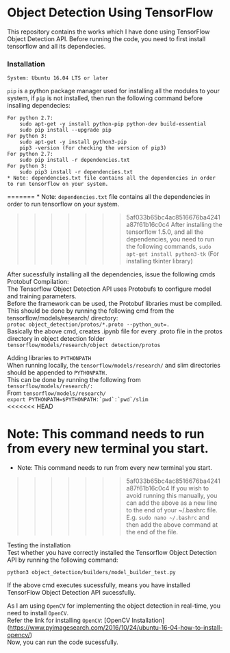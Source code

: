 # Object Detection Using TensorFlow  

This repository contains the works which I have done using TensorFlow Object Detection API. Before running the code, you need to first install tensorflow and all its dependecies.  

### Installation ###

```System: Ubuntu 16.04 LTS or later```  

``pip`` is a python package manager used for installing all the modules to your system, if ``pip`` is not installed, then run the following command before insalling dependecies:  

```
For python 2.7:
	sudo apt-get -y install python-pip python-dev build-essential  
	sudo pip install --upgrade pip  
For python 3:  
	sudo apt-get -y install python3-pip  
	pip3 -version (For checking the version of pip3)  
For python 2.7:  
	sudo pip install -r dependencies.txt  
For python 3:  
	sudo pip3 install -r dependencies.txt  
* Note: dependencies.txt file contains all the dependencies in order to run tensorflow on your system.  
```
=======
	* Note: ``dependencies.txt`` file contains all the dependencies in order to run tensorflow on your system.  
>>>>>>> 5af033b65bc4ac8516676ba4241a87f61b16c0c4
After installing the tensorflow 1.5.0, and all the dependencies, you need to run the following commands,
	``sudo apt-get install python3-tk`` (For installing tkinter library)  

After sucessfully installing all the dependencies, issue the following cmds  
Protobuf Compilation:  
The Tensorflow Object Detection API uses Protobufs to configure model and training parameters.  
Before the framework can be used, the Protobuf libraries must be compiled.  
This should be done by running the following cmd from the tensorflow/models/research/ directory:  
``protoc object_detection/protos/*.proto --python_out=.``  
Basically the above cmd, creates .ipynb file for every .proto file in the protos directory in object detection folder  
``tensorflow/models/research/object detection/protos`` 

Adding libraries to ``PYTHONPATH``  
When running locally, the ``tensorflow/models/research/`` and slim directories should be appended to ``PYTHONPATH.``  
This can be done by running the following from ``tensorflow/models/research/:``  
From ``tensorflow/models/research/``  
``export PYTHONPATH=$PYTHONPATH:`pwd`:`pwd`/slim``  
<<<<<<< HEAD

Note: This command needs to run from every new terminal you start.  
=======
* Note: This command needs to run from every new terminal you start.  
>>>>>>> 5af033b65bc4ac8516676ba4241a87f61b16c0c4
If you wish to avoid running this manually, you can add the above as a new line to the end of your ~/.bashrc file.  
E.g. ``sudo nano ~/.bashrc`` and then add the above command at the end of the file.  

Testing the installation  
Test whether you have correctly installed the Tensorflow Object Detection API by running the following command:  

``python3 object_detection/builders/model_builder_test.py``

If the above cmd executes sucessfully, means you have installed TensorFlow Object Detection API sucessfully.  

As I am using ``OpenCV`` for implementing the object detection in real-time, you need to install ``OpenCV``.  
Refer the link for installing ``OpenCV``: [OpenCV Installation] (https://www.pyimagesearch.com/2016/10/24/ubuntu-16-04-how-to-install-opencv/)  
Now, you can run the code sucessfully.  


